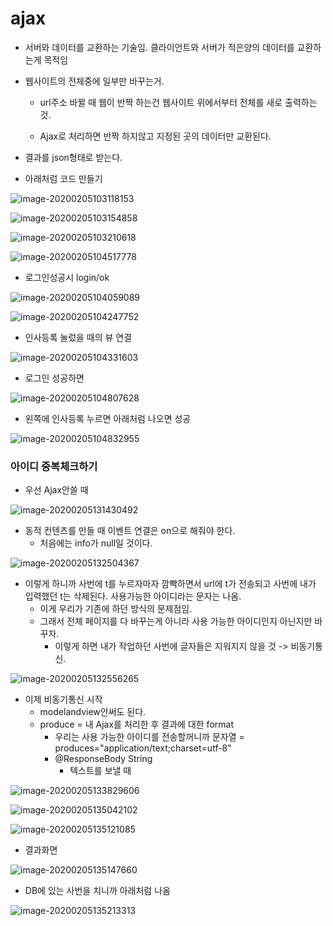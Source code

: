 # ajax

- 서버와 데이터를 교환하는 기술임. 클라이언트와 서버가 적은양의 데이터를 교환하는게 목적임 

- 웹사이트의 전체중에 일부만 바꾸는거.

  - url주소 바뀔 때 웹이 반짝 하는건 웹사이트 위에서부터 전체를 새로 출력하는 것.

  - Ajax로 처리하면 반짝 하지않고 지정된 곳의 데이터만 교환된다.

- 결과를 json형태로 받는다.

  

- 아래처럼 코드 만들기

![image-20200205103118153](images/image-20200205103118153.png)

![image-20200205103154858](images/image-20200205103154858.png)

![image-20200205103210618](images/image-20200205103210618.png)

![image-20200205104517778](images/image-20200205104517778.png)

- 로그인성공시 login/ok

![image-20200205104059089](images/image-20200205104059089.png)

![image-20200205104247752](images/image-20200205104247752.png)

- 인사등록 눌렀을 때의 뷰 연결

![image-20200205104331603](images/image-20200205104331603.png)

- 로그인 성공하면

![image-20200205104807628](images/image-20200205104807628.png)

- 왼쪽에 인사등록 누르면 아래처럼 나오면 성공

![image-20200205104832955](images/image-20200205104832955.png)



### 아이디 중복체크하기

- 우선 Ajax안쓸 때

![image-20200205131430492](images/image-20200205131430492.png)

- 동적 컨텐츠를 만들 때 이벤트 연결은 on으로 해줘야 한다.
  - 처음에는 info가 null일 것이다.

![image-20200205132504367](images/image-20200205132504367.png)

- 이렇게 하니까  사번에 t를 누르자마자 깜빡하면서 url에 t가 전송되고 사번에 내가 입력했던 t는 삭제된다. 사용가능한 아이디라는 문자는 나옴.
  - 이게 우리가 기존에 하던 방식의 문제점임.
  - 그래서 전체 페이지를 다 바꾸는게 아니라 사용 가능한 아이디인지 아닌지만 바꾸자.
    - 이렇게 하면 내가 작업하던 사번에 글자들은 지워지지 않을 것 -> 비동기통신. 

![image-20200205132556265](images/image-20200205132556265.png)

- 이제 비동기통신 시작
  - modelandview안써도 된다.
  - produce = 내 Ajax를 처리한 후 결과에 대한 format
    - 우리는 사용 가능한 아이디를 전송할꺼니까 문자열 = produces="application/text;charset=utf-8"
    - @ResponseBody String
      - 텍스트를 보낼 때

![image-20200205133829606](images/image-20200205133829606.png)

![image-20200205135042102](images/image-20200205135042102.png)

![image-20200205135121085](images/image-20200205135121085.png)

- 결과화면

![image-20200205135147660](images/image-20200205135147660.png)

- DB에 있는 사번을 치니까 아래처럼 나옴

![image-20200205135213313](images/image-20200205135213313.png)